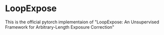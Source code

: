 # LoopExpose

This is the official pytorch implementaion of "LoopExpose: An Unsupervised Framework for Arbitrary-Length Exposure Correction"

